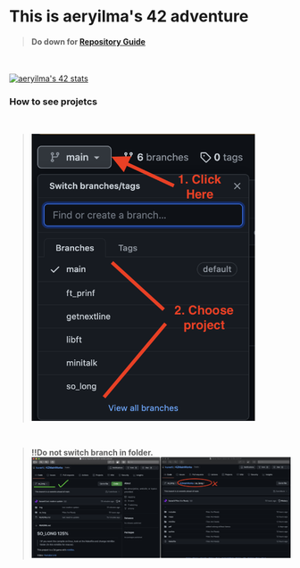 # **This is aeryilma's 42 adventure**
> #### Do down for [Repository Guide](#how-to-see-projetcs)
<br />

<!-- https://badge42.vercel.app/ -->
[![aeryilma's 42 stats](https://badge42.vercel.app/api/v2/cl2clcq4c016009l8uaoijwh3/stats?cursusId=21&coalitionId=undefined)](https://github.com/kuvarti/42MainWorks)

### How to see projetcs
<br />

> <img width="400" src="./img/howto.png" />
<br />

> **!!Do not switch branch in folder.**
![notto](./img/example.png)
